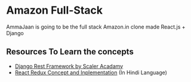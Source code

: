 # Amazon Full-Stack
AmmaJaan is going to be the full stack Amazon.in clone made React.js + Django

## Resources To Learn the concepts
- [Django Rest Framework by Scaler Acadamy]
- [React Redux Concept and Inplementation] (In Hindi Language)



[Django Rest Framework by Scaler Acadamy]: https://youtu.be/s7aINQPGNDM
[React Redux Concept and Inplementation]: https://www.youtube.com/watch?v=1oU_YGhT7ck